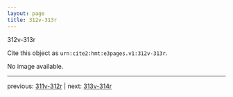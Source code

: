 ```yaml
---
layout: page
title: 312v-313r
---
```


312v-313r

Cite this object as `urn:cite2:hmt:e3pages.v1:312v-313r`.

No image available. 



---

previous: [311v-312r](../311v-312r/) | next: [313v-314r](../313v-314r/)